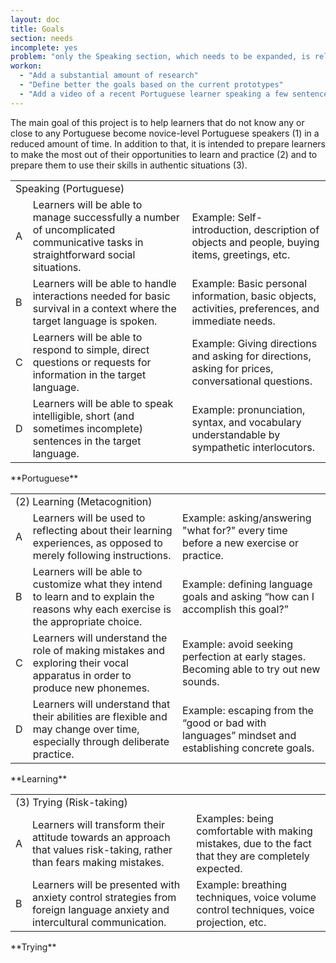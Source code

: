 ```yaml
---
layout: doc
title: Goals
section: needs
incomplete: yes
problem: "only the Speaking section, which needs to be expanded, is relevant to the 'Goals' section"
workon:
  - "Add a substantial amount of research"
  - "Define better the goals based on the current prototypes"
  - "Add a video of a recent Portuguese learner speaking a few sentences"
---
```


The main goal of this project is to help learners that do not know any or close to any Portuguese become novice-level Portuguese speakers (1) in a reduced amount of time. In addition to that, it is intended to prepare learners to make the most out of their opportunities to learn and practice (2) and to prepare them to use their skills in authentic situations (3).

<table>
  <tr class="diff title">
    <td colspan="3">Speaking (Portuguese)</td>
  </tr>
  <tr>
    <td>A</td>
    <td>Learners will be able to manage successfully a number of uncomplicated communicative tasks in straightforward social situations.</td>
    <td>Example: Self-introduction, description of objects and people, buying items, greetings, etc.</td>
  </tr>
  <tr class="diff">
    <td>B</td>
    <td>Learners will be able to handle interactions needed for basic survival in a context where the target language is spoken.</td>
    <td>Example: Basic personal information, basic objects, activities, preferences, and immediate needs. </td>
  </tr>
  <tr>
    <td>C</td>
    <td>Learners will be able to respond to simple, direct questions or requests for information in the target language.</td>
    <td>Example: Giving directions and asking for directions, asking for prices, conversational questions.</td>
  </tr>
  <tr class="diff">
    <td>D</td>
    <td>Learners will be able to speak intelligible, short (and sometimes incomplete) sentences in the target language.</td>
    <td>Example: pronunciation, syntax, and vocabulary understandable by sympathetic interlocutors.</td>
  </tr>
</table>
**Portuguese**


<table>
  <tr class="diff title">
    <td colspan="3">(2) Learning (Metacognition)</td>
  </tr>
  <tr>
    <td>A</td>
    <td>Learners will be used to reflecting about their learning experiences, as opposed to merely following instructions.</td>
    <td>Example: asking/answering "what for?" every time before a new exercise or practice.</td>
  </tr>
  <tr class="diff">
    <td>B</td>
    <td>Learners will be able to customize what they intend to learn and to explain the reasons why  each exercise is the appropriate choice.</td>
    <td>Example: defining language goals and asking “how can I accomplish this goal?”</td>
  </tr>
  <tr>
    <td>C</td>
    <td>Learners will understand the role of making mistakes and exploring their vocal apparatus in order to produce new phonemes.</td>
    <td>Example: avoid seeking perfection at early stages. Becoming able to try out new sounds.</td>
  </tr>
  <tr class="diff">
    <td>D</td>
    <td>Learners will understand that their abilities are flexible and may change over time, especially through deliberate practice.</td>
    <td>Example: escaping from the “good or bad with languages” mindset and establishing concrete goals.</td>
  </tr>
</table>
**Learning**


<table>
  <tr class="diff title">
    <td colspan="3">(3) Trying (Risk-taking)</td>
  </tr>
  <tr>
    <td>A</td>
    <td>Learners will transform their attitude towards an approach that values risk-taking, rather than fears making mistakes.</td>
    <td>Examples: being comfortable with making mistakes, due to the fact that they are completely expected.</td>
  </tr>
  <tr class="diff">
    <td>B</td>
    <td>Learners will be presented with anxiety control strategies from foreign language anxiety and intercultural communication.</td>
    <td>Example: breathing techniques, voice volume control techniques, voice projection, etc.</td>
  </tr>
</table>
**Trying**
